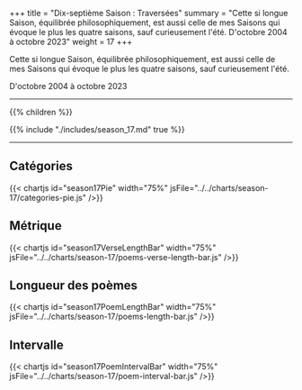 +++
title = "Dix-septième Saison : Traversées"
summary = "Cette si longue Saison, équilibrée philosophiquement, est aussi celle de mes Saisons qui évoque le plus les quatre saisons, sauf curieusement l'été. D'octobre 2004 à octobre 2023"
weight = 17
+++

Cette si longue Saison, équilibrée philosophiquement, est aussi celle de mes Saisons qui évoque le plus les quatre saisons, sauf curieusement l'été.

D'octobre 2004 à octobre 2023

---
{{% children  %}}

{{% include "./includes/season_17.md" true %}}

---
## Catégories
{{< chartjs id="season17Pie" width="75%" jsFile="../../charts/season-17/categories-pie.js" />}}
## Métrique
{{< chartjs id="season17VerseLengthBar" width="75%" jsFile="../../charts/season-17/poems-verse-length-bar.js" />}}
## Longueur des poèmes
{{< chartjs id="season17PoemLengthBar" width="75%" jsFile="../../charts/season-17/poems-length-bar.js" />}}
## Intervalle
{{< chartjs id="season17PoemIntervalBar" width="75%" jsFile="../../charts/season-17/poem-interval-bar.js" />}}
